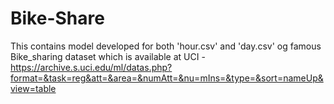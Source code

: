# Bike-Share

This contains model developed for both 'hour.csv' and 'day.csv' og famous Bike_sharing dataset which is available at UCI -
https://archive.s.uci.edu/ml/datas.php?format=&task=reg&att=&area=&numAtt=&nu=mIns=&type=&sort=nameUp&view=table
